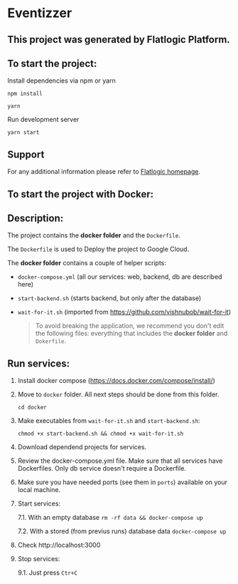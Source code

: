 # Eventizzer

## This project was generated by Flatlogic Platform.

## To start the project:

  Install dependencies via npm or yarn
  ```shell
  npm install
  ```
  ```shell
  yarn
  ```

  Run development server
  ```shell
  yarn start
  ```

  ## Support
  For any additional information please refer to [Flatlogic homepage](https://flatlogic.com).

## To start the project with Docker:
  ## Description:

  The project contains the **docker folder** and the `Dockerfile`.

  The `Dockerfile` is used to Deploy the project to Google Cloud.

  The **docker folder** contains a couple of helper scripts:

  - `docker-compose.yml` (all our services: web, backend, db are described here)
  - `start-backend.sh` (starts backend, but only after the database)
  - `wait-for-it.sh` (imported from https://github.com/vishnubob/wait-for-it)

      > To avoid breaking the application, we recommend you don't edit the following files: everything that includes the **docker folder** and `Dokerfile`.

  ## Run services:

  1. Install docker compose (https://docs.docker.com/compose/install/)

  2. Move to `docker` folder. All next steps should be done from this folder.

     ``` cd docker ```

  3. Make executables from `wait-for-it.sh` and `start-backend.sh`:

     ``` chmod +x start-backend.sh && chmod +x wait-for-it.sh ```

  4. Download dependend projects for services.

  5. Review the docker-compose.yml file. Make sure that all services have Dockerfiles. Only db service doesn't require a Dockerfile.

  6. Make sure you have needed ports (see them in `ports`) available on your local machine.

  7. Start services:

     7.1. With an empty database `rm -rf data && docker-compose up`

     7.2. With a stored (from previus runs) database data `docker-compose up`

  8. Check http://localhost:3000

  9. Stop services:

     9.1. Just press `Ctr+C`


